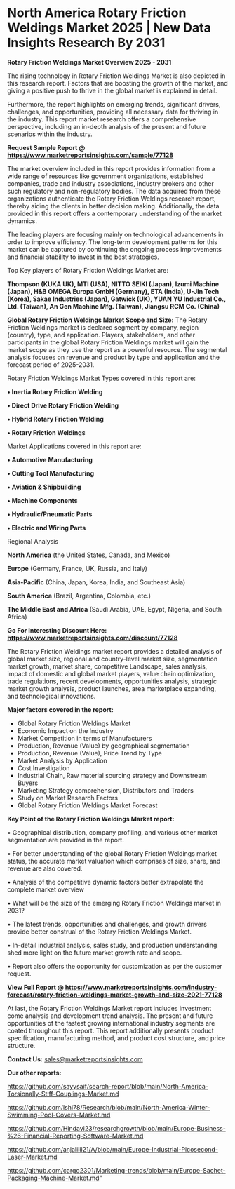 # North America Rotary Friction Weldings Market 2025 | New Data Insights Research By 2031

<Strong> Rotary Friction Weldings Market Overview 2025 - 2031</strong>

The rising technology in Rotary Friction Weldings Market is also depicted in this research report. Factors that are boosting the growth of the market, and giving a positive push to thrive in the global market is explained in detail.

Furthermore, the report highlights on emerging trends, significant drivers, challenges, and opportunities, providing all necessary data for thriving in the industry. This report market research offers a comprehensive perspective, including an in-depth analysis of the present and future scenarios within the industry.

<strong>Request Sample Report @ <a href=https://www.marketreportsinsights.com/sample/77128>https://www.marketreportsinsights.com/sample/77128</a></strong>

The market overview included in this report provides information from a wide range of resources like government organizations, established companies, trade and industry associations, industry brokers and other such regulatory and non-regulatory bodies. The data acquired from these organizations authenticate the Rotary Friction Weldings research report, thereby aiding the clients in better decision making. Additionally, the data provided in this report offers a contemporary understanding of the market dynamics.

The leading players are focusing mainly on technological advancements in order to improve efficiency. The long-term development patterns for this market can be captured by continuing the ongoing process improvements and financial stability to invest in the best strategies.

Top Key players of Rotary Friction Weldings Market are:

<strong>Thompson (KUKA UK), MTI (USA), NITTO SEIKI (Japan), Izumi Machine (Japan), H&B OMEGA Europa GmbH (Germany), ETA (India), U-Jin Tech (Korea), Sakae Industries (Japan), Gatwick (UK), YUAN YU Industrial Co., Ltd. (Taiwan), An Gen Machine Mfg. (Taiwan), Jiangsu RCM Co. (China)</strong>

<strong><b>Global Rotary Friction Weldings Market Scope and Size:</b></strong>
The Rotary Friction Weldings market is declared segment by company, region (country), type, and application. Players, stakeholders, and other participants in the global Rotary Friction Weldings market will gain the market scope as they use the report as a powerful resource. The segmental analysis focuses on revenue and product by type and application and the forecast period of 2025-2031.

Rotary Friction Weldings Market Types covered in this report are:

<strong>• Inertia Rotary Friction Welding

• Direct Drive Rotary Friction Welding

• Hybrid Rotary Friction Welding

• Rotary Friction Weldings</strong>

Market Applications covered in this report are:

<strong>• Automotive Manufacturing

• Cutting Tool Manufacturing

• Aviation & Shipbuilding

• Machine Components

• Hydraulic/Pneumatic Parts

• Electric and Wiring Parts</strong> 

Regional Analysis

<strong>North America</strong> (the United States, Canada, and Mexico)

<strong>Europe</strong> (Germany, France, UK, Russia, and Italy)

<strong>Asia-Pacific</strong> (China, Japan, Korea, India, and Southeast Asia)

<strong>South America</strong> (Brazil, Argentina, Colombia, etc.)

<strong>The Middle East and Africa</strong> (Saudi Arabia, UAE, Egypt, Nigeria, and South Africa)

<strong>Go For Interesting Discount Here: <a href=https://www.marketreportsinsights.com/discount/77128>https://www.marketreportsinsights.com/discount/77128</a></strong>

The Rotary Friction Weldings market report provides a detailed analysis of global market size, regional and country-level market size, segmentation market growth, market share, competitive Landscape, sales analysis, impact of domestic and global market players, value chain optimization, trade regulations, recent developments, opportunities analysis, strategic market growth analysis, product launches, area marketplace expanding, and technological innovations.

<strong><b>Major factors covered in the report:</b></strong>
<ul>
  <li>Global Rotary Friction Weldings Market </li>
  <li>Economic Impact on the Industry</li>
  <li>Market Competition in terms of Manufacturers</li>
  <li>Production, Revenue (Value) by geographical segmentation</li>
  <li>Production, Revenue (Value), Price Trend by Type</li>
  <li>Market Analysis by Application</li>
  <li>Cost Investigation</li>
  <li>Industrial Chain, Raw material sourcing strategy and Downstream Buyers</li>
  <li>Marketing Strategy comprehension, Distributors and Traders</li>
  <li>Study on Market Research Factors</li>
  <li>Global Rotary Friction Weldings Market Forecast</li>
</ul>

<strong><b>Key Point of the Rotary Friction Weldings Market report:</b></strong>

• Geographical distribution, company profiling, and various other market segmentation are provided in the report.

• For better understanding of the global Rotary Friction Weldings market status, the accurate market valuation which comprises of size, share, and revenue are also covered.

• Analysis of the competitive dynamic factors better extrapolate the complete market overview

• What will be the size of the emerging Rotary Friction Weldings market in 2031?

• The latest trends, opportunities and challenges, and growth drivers provide better construal of the Rotary Friction Weldings Market.

• In-detail industrial analysis, sales study, and production understanding shed more light on the future market growth rate and scope.

• Report also offers the opportunity for customization as per the customer request.

<strong><b>View Full Report @ <a href=https://www.marketreportsinsights.com/industry-forecast/rotary-friction-weldings-market-growth-and-size-2021-77128>https://www.marketreportsinsights.com/industry-forecast/rotary-friction-weldings-market-growth-and-size-2021-77128</a></b></strong>


At last, the Rotary Friction Weldings Market report includes investment come analysis and development trend analysis. The present and future opportunities of the fastest growing international industry segments are coated throughout this report. This report additionally presents product specification, manufacturing method, and product cost structure, and price structure.

<strong>Contact Us:</strong>
sales@marketreportsinsights.com

<strong>Our other reports:</strong>

<a href=https://github.com/sayysaif/search-report/blob/main/North-America-Torsionally-Stiff-Couplings-Market.md>https://github.com/sayysaif/search-report/blob/main/North-America-Torsionally-Stiff-Couplings-Market.md</a>

<a href=https://github.com/Ishi78/Research/blob/main/North-America-Winter-Swimming-Pool-Covers-Market.md>https://github.com/Ishi78/Research/blob/main/North-America-Winter-Swimming-Pool-Covers-Market.md</a>

<a href=https://github.com/Hindavi23/researchgrowth/blob/main/Europe-Business-%26-Financial-Reporting-Software-Market.md>https://github.com/Hindavi23/researchgrowth/blob/main/Europe-Business-%26-Financial-Reporting-Software-Market.md</a>

<a href=https://github.com/anjaliiii21/A/blob/main/Europe-Industrial-Picosecond-Laser-Market.md>https://github.com/anjaliiii21/A/blob/main/Europe-Industrial-Picosecond-Laser-Market.md</a>

<a href=https://github.com/cargo2301/Marketing-trends/blob/main/Europe-Sachet-Packaging-Machine-Market.md>https://github.com/cargo2301/Marketing-trends/blob/main/Europe-Sachet-Packaging-Machine-Market.md</a>"
